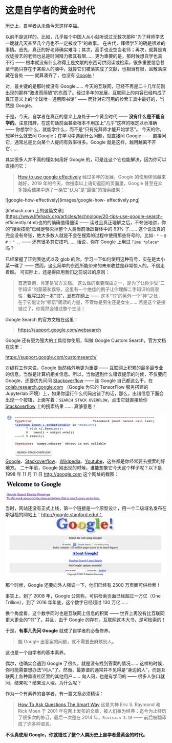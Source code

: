 # 这是自学者的黄金时代

历史上，自学者从未像今天这样幸福。

以前不是这样的。比如，几乎每个中国人从小就听说过无数次那种“为了拜师学艺一跪就几天甚至几个月也不一定被收下”的故事。
在古代，拜师学艺的确是很难的事情。首先，真正的好老师确实难寻；其次，高手也没空当老师；再次，就算是肯收徒授艺的老师也总是时间精力极其有限……
更为重要的是，那时候想自学也真不行 ——
根本就没有什么称得上是文献的东西可供阅读或检索，很多重要信息甚至干脆只存在于某些人的脑中，就算它们被落实成了文献，也相当有限，且散落深藏在各处 ——
就算凑齐了，也没有 [Google](https://www.google.com/ncr)！

对，最关键的是那时候没有 Google……
今天的互联网，已经不再是二十几年前刚出现的那样“激进而简陋”的东西了。经过多年的发展，互联网上的内容已经构成了真正意义上的“全球唯一通用图书馆” ——
而针对它可用的检索工具中最好的，当然是 Google。

于是，今天，自学者在真正的意义上身处于一个黄金时代 ——
**没有什么是不能自学的**。注意措辞，在这句话前面甚至根本不用加上“几乎”这样的限定以示准确 —— 你想学什么，就能学什么，而不是“只有先拜师才能开始学艺”。
今天的你，想学什么就去问 Google；在学习中遇到什么问题，就直接问 Google —— 直接问它，通常总是比向某个人提问有效率得多。Google
就是这样，越用越离不开它……

其实很多人并不真的懂如何用好 Google 的，可是连这个它也能解决，因为你可以直接问它：

> [How to use
google
effectively](https://www.google.com/search?q=How+to+use+google+effectively)
经过多年的发展，Google 的使用体验越来越好，2019 年的今天，你搜索以上语句返回的页面里，Google
甚至在众多搜索结果中选了一条它“认为”是“最佳”的搜索结果：

![google-how-effectively](images/google-how-
effectively.png)

[lifehack.com
上的这篇文章](https://www.lifehack.org/articles/technology/20-tips-use-google-search-
efficiently.html)也的的确确值得细读 —— 读过且真正理解之后，不夸张地讲，你的“搜索技能”已经足够灭掉整个人类当前活跃群体中的 99% 了……
这个说法真的完全没有夸张，绝大多数人就是不会在搜索的过程中使用那些符号的，比如`-` `*` `~` `@` `#` `:` `"` `..`  ——
还有很多其它技巧…… 话说，你在 Google 上用过 `Time *place*` 吗？

已经掌握了正则表达式以及 glob
的你，学习一下如何使用这种符号，实在是太小菜一碟了 —— 然而，这么简单的东西所能带来的未来收益是非常惊人的，不信走着瞧。
可实际上，还是得应用我们之前说过的原则： 

> 首选查询，肯定是官方文档。
这么做的重要理由之一，是为了让你少受“二手知识”的蒙蔽和误导。这里有一个绝佳的例子让你理解二手知识的局限性：[我写过的一本“书”，发布在网上](https://mp.weixin.qq.com/s?__biz=MzAxNzI4MTMwMw==&mid=210678304&idx=1&sn=e4f46f8ba31ba9b87e3ab9f5b045f190&scene=2&srcid=0921CIdp1y5LZY7oWqWAsi85&from=timeline&isappinstalled=0#rd)
—— 这本“书”的另外一个“神”之处，在于它能让你“顿悟”阅读的力量，不管你是男生还是女生…… 若是这个链接错过了，你竟然会错过整个生活！

Google
Search 的官方文档在这里：

> https://support.google.com/websearch

Google
还有更为强大的工具给你使用，叫做 Google Custom Search，官方文档在这里：

>
https://support.google.com/customsearch/

对编程工作来说，Google 当然格外地更为重要 ——
互联网上积累的最多最专业的信息，当然是计算机相关信息。所以，当你遇到什么错误提示的时候，不仅要问 Google，还要优先问问
[Stackoverflow](https://stackoverflow.com) —— 连 Google 自己都这么干。在
[colab.research.google.com](https://colab.research.google.com) （Google 为它的
TensorFlow 服务搭建的 Jupyterlab 环境）上，如果你运行什么代码出错了的话，那么，出错信息下面会出现一个按钮，上面写着：`SEARCH
STACK OVERFLOW`，点击它就直接给你 [Stackoverflow](https://stackoverflow.com) 上的搜索结果 ……
真够意思！

![google-stackoverflow](images/google-stackoverflow.png)
[Google](https://google.com)、[Stackoverflow](https://stackoverflow.com)、[Wikipedia](https://en.wikipedia.org)、[Youtube](https://youtube.com)，这些都是你经常要去搜索的好地方。
二十年前，Google 刚出现的时候，谁能想象它今天这个样子呢？以下是 1998 年 11 月 11 日 http://google.com 这个网址的截图：
![google-homepage-1998](images/google-homepage-1998.png)
当时，网站还没有正式上线，第一个链接是一个原型设计，用一个二级域名发布在斯坦福的网站上：http://google.stanford.edu/：
![google-prototype-1998](images/google-prototype-1998.png)

那个时候，Google
还要向外人强调一下，他们已经有 2500 万页面可供检索！

事实上，到了 2008 年，Google 公告称，可供检索页面已经超过一万亿（One
Trillion），到了 2016 年年底，这个数字已经超过 130 万亿…… 

换个角度看，这个数字同时也是互联网上信息的积累 ——
世界上再没有比互联网更大更全的“书”了。并且，由于 Google 的存在，互联网这本大书，是可检索的！

于是，**有事儿先问 Google**
就成了自学者的必备修养。

> 能 Google 出答案的问题，就不需要去麻烦别人。

这也是一个自学者的基本素养。

偶尔，也确实会遇到 Google
了很久，就是没有找到答案的情况…… 这样的时候，你可能需要想办法“问人”了。然而，最靠谱的通常并不见得是“身边的人”，而是互联网上各种垂直社区里的其他用户……
向人问，也是有学问的 —— 很多人张口就问，结果呢？结果没人理。为什么呢？

作为一个有素养的自学者，有一篇文章必须精读：

> [How To Ask
Questions The Smart Way](http://www.catb.org/esr/faqs/smart-questions.html)
这是大神 Eric S. Raymond 和 Rick Moen 于 2001 年在网上发布的文章，被人们奉为经典；迄今为止经历了很多次的修订，最后一次是在
2014 年，`Rivision 3.10` —— 前后被翻译成了许多种语言。

**不认真使用 Google，你就错过了整个人类历史上自学者最黄金的时代。**
